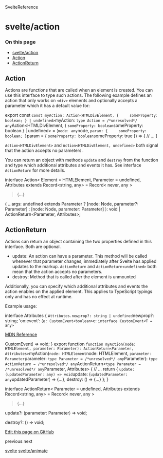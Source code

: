SvelteReference

# svelte/action

### On this page

- [svelte/action](svelte-action.html)
- [Action](svelte-action.html#Action)
- [ActionReturn](svelte-action.html#ActionReturn)

## Action[](svelte-action.html#Action)

Actions are functions that are called when an element is created. You can use this interface to type such actions. The following example defines an action that only works on `<div>` elements and optionally accepts a parameter which it has a default value for:

export const `const myAction: Action<HTMLDivElement, {     someProperty: boolean; } | undefined>`myAction: `type Action = /*unresolved*/ any`Action<HTMLDivElement, { `someProperty: boolean`someProperty: boolean } | undefined> = (`node: any`node, `param: {     someProperty: boolean; }`param = { `someProperty: boolean`someProperty: true }) => {
// ...
}

`Action<HTMLDivElement>` and `Action<HTMLDivElement, undefined>` both signal that the action accepts no parameters.

You can return an object with methods `update` and `destroy` from the function and type which additional attributes and events it has. See interface `ActionReturn` for more details.

interface Action<
Element = HTMLElement,
Parameter = undefined,
Attributes extends Record<string, any> = Record<
never,
any >

> {…}

<Node extends Element>(
...args: undefined extends Parameter
? [node: Node, parameter?: Parameter]
: [node: Node, parameter: Parameter]
): void | ActionReturn<Parameter, Attributes>;

## ActionReturn[](svelte-action.html#ActionReturn)

Actions can return an object containing the two properties defined in this interface. Both are optional.

- update: An action can have a parameter. This method will be called whenever that parameter changes, immediately after Svelte has applied updates to the markup. `ActionReturn` and `ActionReturn<undefined>` both mean that the action accepts no parameters.
- destroy: Method that is called after the element is unmounted

Additionally, you can specify which additional attributes and events the action enables on the applied element. This applies to TypeScript typings only and has no effect at runtime.

Example usage:

interface Attributes {
`Attributes.newprop?: string | undefined`newprop?: string;
'on:event': (`e: CustomEvent<boolean>`e: `interface CustomEvent<T = any>`

[MDN Reference](https://developer.mozilla.org/docs/Web/API/CustomEvent)

CustomEvent<boolean>) => void;
}
export function `function myAction(node: HTMLElement, parameter: Parameter): ActionReturn<Parameter, Attributes>`myAction(`node: HTMLElement`node: HTMLElement, `parameter: Parameter`parameter: `type Parameter = /*unresolved*/ any`Parameter): `type ActionReturn = /*unresolved*/ any`ActionReturn<`type Parameter = /*unresolved*/ any`Parameter, Attributes> {
// ...
return {
`update: (updatedParameter: any) => void`update: (`updatedParameter: any`updatedParameter) => {...},
destroy: () => {...}
};
}

interface ActionReturn<
Parameter = undefined,
Attributes extends Record<string, any> = Record<
never,
any >

> {…}

update?: (parameter: Parameter) => void;

destroy?: () => void;

[Edit this page on GitHub](https://github.com/sveltejs/svelte/edit/main/documentation/docs/98-reference/21-svelte-action.md)

previous next

[svelte](svelte.html) [svelte/animate](svelte-animate.html)
